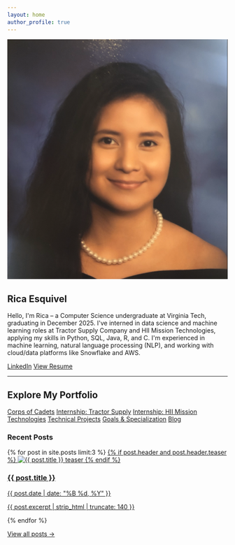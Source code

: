 ```yaml
---
layout: home
author_profile: true
---
```


<!-- Intro Section -->
<section class="intro">
  <img src="assets/Profile.png" alt="Profile picture of Rica Esquivel" class="profile-pic">
  <div class="intro-text">
    <h1>Rica Esquivel</h1>
    <p>Hello, I'm Rica – a Computer Science undergraduate at Virginia Tech, graduating in December 2025. I've interned in data science and machine learning roles at Tractor Supply Company and HII Mission Technologies, applying my skills in Python, SQL, Java, R, and C. I'm experienced in machine learning, natural language processing (NLP), and working with cloud/data platforms like Snowflake and AWS.</p>
    <div class="button-group">
      <a href="https://www.linkedin.com/in/rica-esquivel/" target="_blank" class="btn">LinkedIn</a>
      <a href="assets/Rica_Esquivel_Resume.pdf" 
      target="_blank" class="btn">View Resume</a>
    </div>
  </div>
</section>

---

## Explore My Portfolio
<div class="cards">
  <a class="card" href="{{ '/cadets/' | relative_url }}">Corps of Cadets</a>
  <a class="card" href="{{ '/internships-tractor/' | relative_url }}">Internship: Tractor Supply</a>
  <a class="card" href="{{ '/internships-hii/' | relative_url }}">Internship: HII Mission Technologies</a>
  <a class="card" href="{{ '/projects/' | relative_url }}">Technical Projects</a>
  <a class="card" href="{{ '/goals/' | relative_url }}">Goals & Specialization</a>
  <a class="card" href="{{ '/blog/' | relative_url }}">Blog</a>
</div>

### Recent Posts
<div class="post-previews">
{% for post in site.posts limit:3 %}
  <a class="post-preview" href="{{ post.url | relative_url }}">
    {% if post.header and post.header.teaser %}
      <img src="{{ post.header.teaser | relative_url }}" alt="{{ post.title }} teaser">
    {% endif %}
    <h3>{{ post.title }}</h3>
    <p class="meta">{{ post.date | date: "%B %d, %Y" }}</p>
    <p>{{ post.excerpt | strip_html | truncate: 140 }}</p>
  </a>
{% endfor %}
</div>
<p><a class="btn" href="{{ '/blog/' | relative_url }}">View all posts →</a></p>